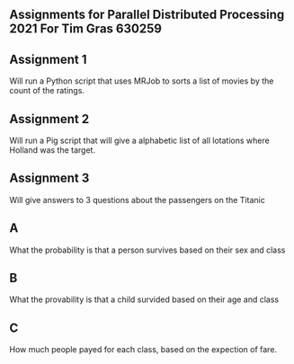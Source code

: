 ## Assignments for Parallel Distributed Processing 2021 For Tim Gras 630259

## Assignment 1
Will run a Python script that uses MRJob to sorts a list of movies by the count of the ratings.

## Assignment 2
Will run a Pig script that will give a alphabetic list of all lotations where Holland was the target.

## Assignment 3
Will give answers to 3 questions about the passengers on the Titanic

## A
What the probability is that a person survives based on their sex and class

## B
What the provability is that a child survided based on their age and class

## C
How much people payed for each class, based on the expection of fare.
